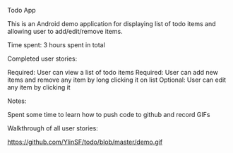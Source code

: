 Todo App 

This is an Android demo application for displaying list of todo items and allowing user to add/edit/remove items. 

Time spent: 3 hours spent in total

Completed user stories:

 Required: User can view a list of todo items 
 Required: User can add new items and remove any item by long clicking it on list
 Optional: User can edit any item by clicking it
 
Notes:

Spent some time to learn how to push code to github and record GIFs

Walkthrough of all user stories:

https://github.com/YlinSF/todo/blob/master/demo.gif

